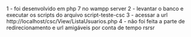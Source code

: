 1 - foi desenvolvido em php 7 no wampp server
2 - levantar o banco e executar os scripts do arquivo script-teste-csc
3 - acessar a url http://localhost/csc/View/ListaUsuarios.php
4 - não foi feita a parte de redirecionamento e url amigáveis por conta de tempo rsrsr